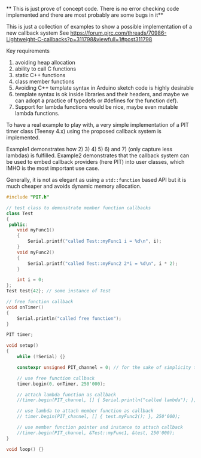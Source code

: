 ** This is just prove of concept code. There is no error checking code implemented and there are most probably are some bugs in it**

This is just a collection of examples to show a possible implementation of a new callback system
See https://forum.pjrc.com/threads/70986-Lightweight-C-callbacks?p=311798&viewfull=1#post311798

Key requirements
1) avoiding heap allocation
2) ability to call C functions
3) static C++ functions
4) class member functions
5) Avoiding C++ template syntax in Arduino sketch code is highly desirable
6) template syntax is ok inside libraries and their headers, and maybe we can adopt a practice of typedefs or #defines for the function def).
7) Support for lambda functions would be nice, maybe even mutable lambda functions.

To have a real example to play with, a very simple implementation of a PIT timer class (Teensy 4.x) using the proposed callback system is implemented.


Example1 demonstrates how 2) 3) 4) 5) 6) and 7) (only capture less lambdas) is fulfilled.
Example2 demonstrates that the callback system can be used to embed callback providers (here PIT) into user classes, which IMHO is the most important use case.

Generally, it is not as elegant as using a `std::function` based API but it is much cheaper and avoids dynamic memory allocation.

```c++
#include "PIT.h"

// test class to demonstrate member function callbacks
class Test
{
 public:
    void myFunc1()
    {
        Serial.printf("called Test::myFunc1 i = %d\n", i);
    }
    void myFunc2()
    {
        Serial.printf("called Test::myFunc2 2*i = %d\n", i * 2);
    }

    int i = 0;
};
Test test{42}; // some instance of Test

// free function callback
void onTimer()
{
    Serial.println("called free function");
}

PIT timer;

void setup()
{
    while (!Serial) {}

    constexpr unsigned PIT_channel = 0; // for the sake of simplicity the PIT class doesn't automatically choose a free channel. (0..3)

    // use free function callback
    timer.begin(0, onTimer, 250'000);

    // attach lambda function as callback
    //timer.begin(PIT_channel, [] { Serial.println("called lambda"); }, 250'000);

    // use lambda to attach member function as callback
    // timer.begin(PIT_channel, [] { test.myFunc2(); }, 250'000);

    // use member function pointer and instance to attach callback
    //timer.begin(PIT_channel, &Test::myFunc1, &test, 250'000);
}

void loop() {}
```